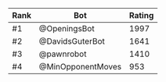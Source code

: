 Rank|Bot|Rating
---|---|---
#1|@OpeningsBot|1997
#2|@DavidsGuterBot|1641
#3|@pawnrobot|1410
#4|@MinOpponentMoves|953
